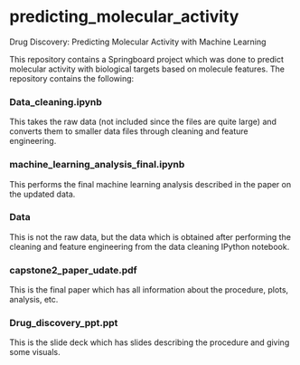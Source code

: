 # predicting_molecular_activity
Drug Discovery: Predicting Molecular Activity with Machine Learning


This repository contains a Springboard project which was done to predict molecular activity with biological targets based on molecule features. The repository contains the following:

### Data_cleaning.ipynb
This takes the raw data (not included since the files are quite large) and converts them to smaller data files through cleaning and feature engineering.

### machine_learning_analysis_final.ipynb
This performs the final machine learning analysis described in the paper on the updated data.

### Data
This is not the raw data, but the data which is obtained after performing the cleaning and feature engineering from the data cleaning IPython notebook.
 
### capstone2_paper_udate.pdf
This is the final paper which has all information about the procedure, plots, analysis, etc.

### Drug_discovery_ppt.ppt 
This is the slide deck which has slides describing the procedure and giving some visuals.
